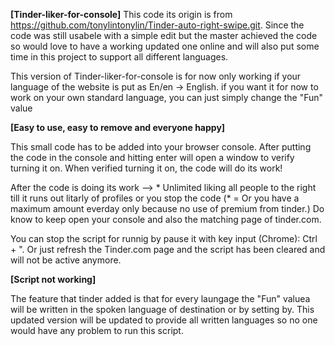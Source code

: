 <b>[Tinder-liker-for-console]</b>
This code its origin is from https://github.com/tonylintonylin/Tinder-auto-right-swipe.git.
Since the code was still usabele with a simple edit but the master achieved the code so would love to have a working updated one online and will also put some time in this project to support all different languages.

This version of Tinder-liker-for-console is for now only working if your language of the website is put as En/en -> English.
if you want it for now to work on your own standard language, you can just simply change the "Fun" value 

<b>[Easy to use, easy to remove and everyone happy]</b>

This small code has to be added into your browser console.
After putting the code in the console and hitting enter will open a window to verify turning it on.
When verified turning it on, the code will do its work!

After the code is doing its work --> * Unlimited liking all people to the right till it runs out litarly of profiles or you stop the code (* = Or you have a maximum amount everday only because no use of premium from tinder.)
Do know to keep open your console and also the matching page of tinder.com.

You can stop the script for runnig by pause it with key input (Chrome): Ctrl + \". 
Or just refresh the Tinder.com page and the script has been cleared and will not be active anymore.

<b>[Script not working]</b>

The feature that tinder added is that for every laungage the "Fun" valuea will be written in the spoken language of destination or by setting by.
This updated version will be updated to provide all written languages so no one would have any problem to run this script.
